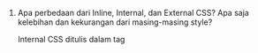 1. Apa perbedaan dari Inline, Internal, dan External CSS? Apa saja kelebihan dan kekurangan dari masing-masing style?
    
    Internal CSS ditulis dalam tag <style> dan ditulis di bagian atas header file HTML.
    Kelebihan:
    1. Perubahan hanya terjadi pd 1 halaman saja
    2. class dan id bisa digunakan oleh interneal stylesheet
    Kekurangan:
    1. Meningkatkan waktu akses website
    2. Tidak efisien jika ingin menggunakan CSS untuk beberapa file

    External CSS ditulis terpisah dengan kode HTML.
    Kelebihan:
    1. Ukuran html menjadi lebih kecil dan rapi
    2. loading website lebih cepat
    Kekurangan:
    1. Halaman akan berantakan jika file CSS gagal dipanggil oleh html.

    Inline CSS ditulis langsung di atribut pada file html.
    Kelebihan:
    1. Berguna untuk memperbaiki kode dengan cepat
    2. proses permintaan http yg lebih kecil dan proses load website akan lebih cepat
    Kekurangan:
    1. Hanya bisa diterapkan pada satu elemen html.

2. Jelaskan tag HTML5 yang kamu ketahui.

    <div> = section halaman

    <p> = paragraf

    <hr> = garis horizontal untuk batas suatu section

    <a href=""> = link halaman

    <ul> = unordered list

    <li> = item dari list

    <form> = untuk form

    <input> = membuat kolom form

    <button> = tombol

    <table> = tabel

    <tr> = baris tabel

    <th> = cell header

    <td> = cell biasa

    <img> = untuk gambar



3. Jelaskan tipe-tipe CSS selector yang kamu ketahui.
    1. Selector tag, akan memilih berdasarkan nama tag. contoh:

        p{
            color: pink;
        }
        maka semua elemen yang <p> akan menjadi teks pink.

    2. Selector class, akan memilih berdasarkan nama class. COntoh:
        .login{
            color:black;
        }
        maka class pink akan berubah warna.

    3. Selector id, mirip class tapi hanya untuk satu elemen saja. contoh
        #header{
            background: black;
        }
        yang berubah hanya satu elemen saja, yaitu header.

    4. selector universal, untuk menyeleksi semua elemen pada scope tertentu. contoh
        *{
            border: 1px;
        }
        seluruh border akan beukuran 1px


4. Jelaskan bagaimana cara kamu mengimplementasikan checklist di atas.

    Pertama saya sudah mencoba metode external CSS, namun html dan css nya tidak bisa terhubung. 
    Jadi, saya menggunakan inline css untuk tugas 5 kali ini.
    Saya menggunakan css framework bookstrap.

    Pertama, saya masuk ke login.html. Saya membuat card, menambahkan warna, dan memodifikasi letak elemen agar ditengah.
    Lalu, saya lanjut ke regster.html, disini saya juga menggunakan card, menambahkan warna, dan modifikasi letak elemen-elemennya.
    Untuk todolist.html, saya menambahkan table dan warna tabel, menambahkan selamat datang {{username}}.
    Kemudian, di bagian createtask.html saya membuat card, menambahkan warna, dan memodifikasi letak elemen agar ditengah.
    Lalu, saya deploy 
